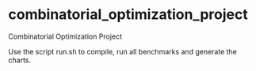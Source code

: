 # combinatorial_optimization_project
Combinatorial Optimization Project

Use the script run.sh to compile, run all benchmarks and generate the charts.
